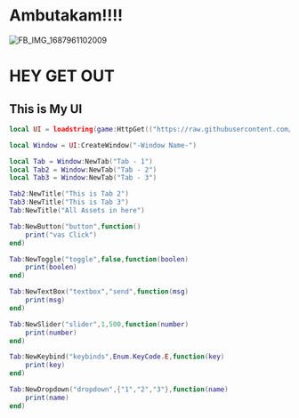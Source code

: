 # Ambutakam!!!!
![FB_IMG_1687961102009](https://github.com/3345-c-a-t-s-u-s/BedolHubV2-UI-Lib/assets/117000269/b741279e-fc86-4449-b30f-4fa640895caa)
# HEY GET OUT
## This is My UI
```lua
local UI = loadstring(game:HttpGet(("https://raw.githubusercontent.com/3345-c-a-t-s-u-s/BedolHubV2-UI-Lib/main/main.lua")))()

local Window = UI:CreateWindow("-Window Name-")

local Tab = Window:NewTab("Tab - 1")
local Tab2 = Window:NewTab("Tab - 2")
local Tab3 = Window:NewTab("Tab - 3")

Tab2:NewTitle("This is Tab 2")
Tab3:NewTitle("This is Tab 3")
Tab:NewTitle("All Assets in here")

Tab:NewButton("button",function()
    print("vas Click")
end)

Tab:NewToggle("toggle",false,function(boolen)
    print(boolen)
end)

Tab:NewTextBox("textbox","send",function(msg)
    print(msg)
end)

Tab:NewSlider("slider",1,500,function(number)
    print(number)
end)

Tab:NewKeybind("keybinds",Enum.KeyCode.E,function(key)
    print(key)
end)

Tab:NewDropdown("dropdown",{"1","2","3"},function(name)
    print(name)
end)
```
